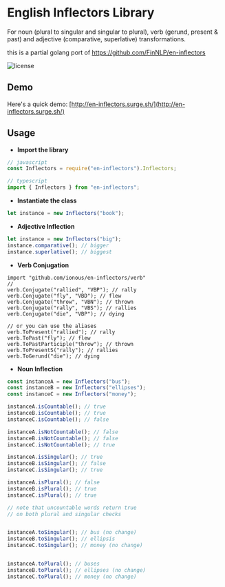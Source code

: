 # English Inflectors Library
For noun (plural to singular and singular to plural), verb (gerund, present & past) and adjective (comparative, superlative) transformations.

this is a partial golang port of https://github.com/FinNLP/en-inflectors

![license](https://img.shields.io/github/license/FinNLP/en-inflectors.svg)

## Demo
Here's a quick demo: [http://en-inflectors.surge.sh/](http://en-inflectors.surge.sh/)



## Usage

*  **Import the library**
```javascript
// javascript
const Inflectors = require("en-inflectors").Inflectors;
```
```typescript
// typescript
import { Inflectors } from "en-inflectors";
```

* **Instantiate the class**
```javascript
let instance = new Inflectors("book");
``` 

* **Adjective Inflection**
```javascript
let instance = new Inflectors("big");
instance.comparative(); // bigger
instance.superlative(); // biggest
``` 

* **Verb Conjugation**
```golang
import "github.com/ionous/en-inflectors/verb"
//
verb.Conjugate("rallied", "VBP"); // rally
verb.Conjugate("fly", "VBD"); // flew
verb.Conjugate("throw", "VBN"); // thrown
verb.Conjugate("rally", "VBS"); // rallies
verb.Conjugate("die", "VBP"); // dying

// or you can use the aliases
verb.ToPresent("rallied"); // rally
verb.ToPast("fly"); // flew
verb.ToPastParticiple("throw"); // thrown
verb.ToPresentS("rally"); // rallies
verb.ToGerund("die"); // dying
``` 

* **Noun Inflection**
```javascript
const instanceA = new Inflectors("bus");
const instanceB = new Inflectors("ellipses");
const instanceC = new Inflectors("money");

instanceA.isCountable(); // true
instanceB.isCountable(); // true
instanceC.isCountable(); // false

instanceA.isNotCountable(); // false
instanceB.isNotCountable(); // false
instanceC.isNotCountable(); // true

instanceA.isSingular(); // true
instanceB.isSingular(); // false
instanceC.isSingular(); // true

instanceA.isPlural(); // false
instanceB.isPlural(); // true
instanceC.isPlural(); // true

// note that uncountable words return true
// on both plural and singular checks


instanceA.toSingular(); // bus (no change)
instanceB.toSingular(); // ellipsis
instanceC.toSingular(); // money (no change)


instanceA.toPlural(); // buses
instanceB.toPlural(); // ellipses (no change)
instanceC.toPlural(); // money (no change)

```